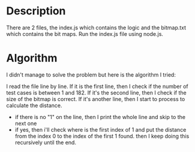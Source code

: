 # Description
There are 2 files, the index.js which contains the logic and the bitmap.txt which contains the bit maps.
Run the index.js file using node.js.


# Algorithm 
I didn't manage to solve the problem but here is the algorithm I tried:

I read the file line by line.
If it is the first line, then I check if the number of test cases is between 1 and 182.
If it's the second line, then I check if the size of the bitmap is correct.
If it's another line, then I start to process to calculate the distance.
  - if there is no "1" on the line, then I print the whole line and skip to the next one
  - if yes, then i'll check where is the first index of 1 and put the distance from the index 0 to the index of the first 1 found.
    then I keep doing this recursively until the end.
